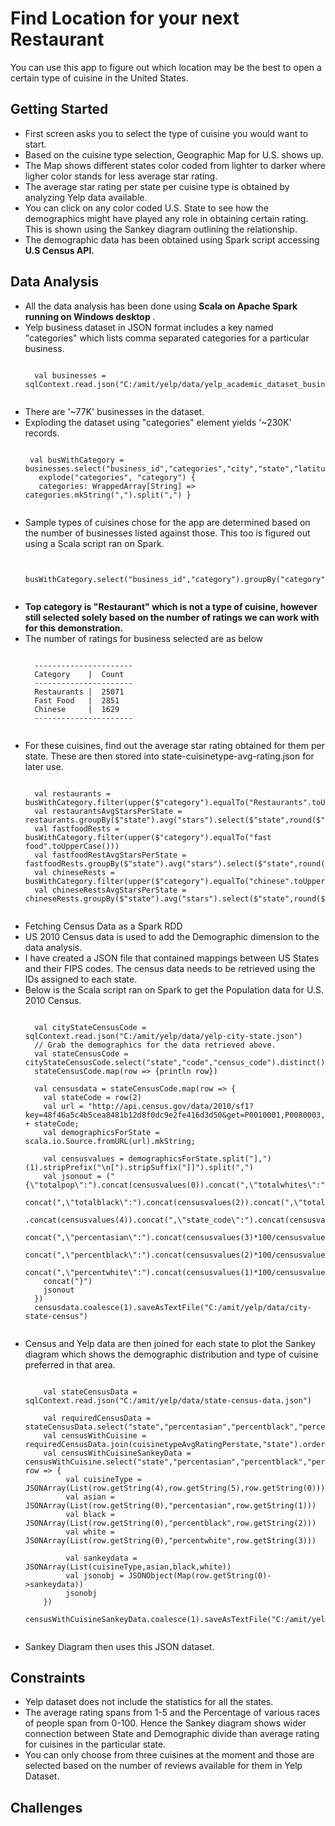 # Find Location for your next Restaurant

You can use this app to figure out which location may be the best to open a certain type of cuisine in the United States.

## Getting Started

* First screen asks you to select the type of cuisine you would want to start. 
* Based on the cuisine type selection, Geographic Map for U.S. shows up.
* The Map shows different states color coded from lighter to darker where ligher color stands for less average star rating.
* The average star rating per state per cuisine type is obtained by analyzing Yelp data available.
* You can click on any color coded U.S. State to see how the demographics might have played any role in obtaining certain rating. This is shown using the Sankey diagram outlining the relationship.
* The demographic data has been obtained using Spark script accessing <b> U.S Census API. </b>


## Data Analysis

* All the data analysis has been done using <b> Scala on Apache Spark running on Windows desktop </b>.
* Yelp business dataset in JSON format includes a key named "categories" which lists comma separated categories for a particular business.
	<pre><code>
	val businesses = sqlContext.read.json("C:/amit/yelp/data/yelp_academic_dataset_business.json")
	</code></pre>
*  There are '~77K' businesses in the dataset.
*  Exploding the dataset using "categories" element yields '~230K' records.
	<pre><code>
	val busWithCategory = businesses.select("business_id","categories","city","state","latitude","longitude","stars").
	  explode("categories", "category") {
	  categories: WrappedArray[String] => categories.mkString(",").split(",") }
	</code></pre>
* Sample types of cuisines chose for the app are determined based on the number of businesses listed against those. This too is figured out using a Scala script ran on Spark.
	<pre><code>
	busWithCategory.select("business_id","category").groupBy("category").count().orderBy(desc("count")).show()
	</code></pre> 
* <b> Top category is "Restaurant" which is not a type of cuisine, however still selected solely based on the number of ratings we can work with for this demonstration. </b>
* The number of ratings for business selected are as below
	<pre><code>
	----------------------
	Category    |  Count 
	----------------------
	Restaurants |  25071
	Fast Food   |  2851
	Chinese     |  1629
	----------------------
	</code></pre>
* For these cuisines, find out the average star rating obtained for them per state. These are then stored into state-cuisinetype-avg-rating.json for later use.
	<pre><code>
	val restaurants = busWithCategory.filter(upper($"category").equalTo("Restaurants".toUpperCase())).drop("categories")
	val restaurantsAvgStarsPerState = restaurants.groupBy($"state").avg("stars").select($"state",round($"avg(stars)",2).alias("avg_star"))
	val fastfoodRests = busWithCategory.filter(upper($"category").equalTo("fast food".toUpperCase()))
	val fastfoodRestAvgStarsPerState = fastfoodRests.groupBy($"state").avg("stars").select($"state",round($"avg(stars)",2).alias("avg_star"))
	val chineseRests = busWithCategory.filter(upper($"category").equalTo("chinese".toUpperCase())).drop("categories")
	val chineseRestsAvgStarsPerState = chineseRests.groupBy($"state").avg("stars").select($"state",round($"avg(stars)",2).alias("avg_star"))
	</code></pre>
* Fetching Census Data as a Spark RDD
* US 2010 Census data is used to add the Demographic dimension to the data analysis. 
* I have created a JSON file that contained mappings between US States and their FIPS codes. The census data needs to be retrieved using the IDs assigned to each state.
* Below is the Scala script ran on Spark to get the Population data for U.S. 2010 Census.
	<pre><code>
	val cityStateCensusCode = sqlContext.read.json("C:/amit/yelp/data/yelp-city-state.json")
	// Grab the demographics for the data retrieved above.
	val stateCensusCode = cityStateCensusCode.select("state","code","census_code").distinct()
	stateCensusCode.map(row => {println row})
	
	val censusdata = stateCensusCode.map(row => {
	  val stateCode = row(2)
	  val url = "http://api.census.gov/data/2010/sf1?key=48f46a5c4b5cea8481b12d8f0dc9e2fe416d3d50&get=P0010001,P0080003,P0080004,P0080006,NAME&for=state:" + stateCode;
	  val demographicsForState = scala.io.Source.fromURL(url).mkString;

	  val censusvalues = demographicsForState.split("],")(1).stripPrefix("\n[").stripSuffix("]]").split(",") 
	  val jsonout = ("{\"totalpop\":").concat(censusvalues(0)).concat(",\"totalwhites\":").concat(censusvalues(1)).
	  concat(",\"totalblack\":").concat(censusvalues(2)).concat(",\"totalasian\":").concat(censusvalues(3)).concat(",\"state\":")
	  .concat(censusvalues(4)).concat(",\"state_code\":").concat(censusvalues(5)).
	  concat(",\"percentasian\":").concat(censusvalues(3)*100/censusvalues(0)).
	  concat(",\"percentblack\":").concat(censusvalues(2)*100/censusvalues(0)).
	  concat(",\"percentwhite\":").concat(censusvalues(1)*100/censusvalues(0)).
	  concat("}")
	  jsonout
	})
	censusdata.coalesce(1).saveAsTextFile("C:/amit/yelp/data/city-state-census")
	</code></pre>
* Census and Yelp data are then joined for each state to plot the Sankey diagram which shows the demographic distribution and type of cuisine preferred in that area.
	<pre><code>
	  val stateCensusData = sqlContext.read.json("C:/amit/yelp/data/state-census-data.json")
	  
	  val requiredCensusData = stateCensusData.select("state","percentasian","percentblack","percentwhite")
	  val censusWithCuisine = requiredCensusData.join(cuisinetypeAvgRatingPerstate,"state").orderBy("state")
	  val censusWithCuisineSankeyData = censusWithCuisine.select("state","percentasian","percentblack","percentwhite","avg_rating","cuisine_type").map( row => {
		   val cuisineType = JSONArray(List(row.getString(4),row.getString(5),row.getString(0)))
		   val asian = JSONArray(List(row.getString(0),"percentasian",row.getString(1)))
		   val black = JSONArray(List(row.getString(0),"percentblack",row.getString(2)))
		   val white = JSONArray(List(row.getString(0),"percentwhite",row.getString(3)))
		   
		   val sankeydata = JSONArray(List(cuisineType,asian,black,white))
		   val jsonobj = JSONObject(Map(row.getString(0)->sankeydata))
		   jsonobj
	  })
	  censusWithCuisineSankeyData.coalesce(1).saveAsTextFile("C:/amit/yelp/data/percentperstate")
	</code></pre>
* Sankey Diagram then uses this JSON dataset.
## Constraints
* Yelp dataset does not include the statistics for all the states.
* The average rating spans from 1-5 and the Percentage of various races of people span from 0-100. Hence the Sankey diagram shows wider connection between State and Demographic divide than average rating for cuisines in the particular state.
* You can only choose from three cuisines at the moment and those are selected based on the number of reviews available for them in Yelp Dataset.		
		
## Challenges
